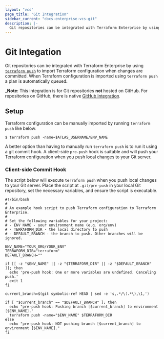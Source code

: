 ```yaml
---
layout: "vcs"
page_title: "Git Integration"
sidebar_current: "docs-enterprise-vcs-git"
description: |-
  Git repositories can be integrated with Terraform Enterprise by using push command.
---
```


# Git Integation

Git repositories can be integrated with Terraform Enterprise by using
[`terraform push`](https://www.terraform.io/docs/commands/push.html) to import
Terraform configuration when changes are committed. When Terraform
configuration is imported using `terraform push` a plan is automatically queued.

_**Note:** This integration is for Git repositories **not** hosted on GitHub. 
For repositories on GitHub, there is native [GitHub Integration](/docs/enterprise/vcs/github.html).

## Setup

Terraform configuration can be manually imported by running `terraform push`
like below:

```
$ terraform push -name=$ATLAS_USERNAME/ENV_NAME
```

A better option than having to manually run `terraform push` is to run it
using a git commit hook. A client-side `pre-push` hook is suitable and will
push your Terraform configuration when you push local changes to your Git
server.

### Client-side Commit Hook

The script below will execute `terraform push` when you push local changes to
your Git server. Place the script at `.git/pre-push` in your local Git
repository, set the necessary variables, and ensure the script is executable.

```
#!/bin/bash
#
# An example hook script to push Terraform configuration to Terraform Enterprise.
#
# Set the following variables for your project:
# - ENV_NAME - your environment name (e.g. org/env)
# - TERRAFORM_DIR - the local directory to push
# - DEFAULT_BRANCH - the branch to push. Other branches will be ignored.

ENV_NAME="YOUR_ORG/YOUR_ENV"
TERRAFORM_DIR="terraform"
DEFAULT_BRANCH=""

if [[ -z "$ENV_NAME" || -z "$TERRAFORM_DIR" || -z "$DEFAULT_BRANCH" ]]; then
  echo 'pre-push hook: One or more variables are undefined. Canceling push.'
  exit 1
fi

current_branch=$(git symbolic-ref HEAD | sed -e 's,.*/\(.*\),\1,')

if [ "$current_branch" == "$DEFAULT_BRANCH" ]; then
  echo "pre-push hook: Pushing branch [$current_branch] to environment [$ENV_NAME]."
  terraform push -name="$ENV_NAME" $TERRAFORM_DIR
else
  echo "pre-push hook: NOT pushing branch [$current_branch] to environment [$ENV_NAME]."
fi

```
